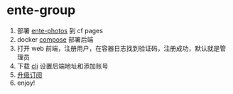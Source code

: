 # ente-group

1. 部署 [ente-photos](https://github.com/eric-gitta-moore/ente/blob/main/.github/workflows/web-deploy-one.yml) 到 cf pages
2. docker [compose](https://github.com/eric-gitta-moore/ente-group/blob/main/runner/docker-compose.yml) 部署后端
3. 打开 web 前端，注册用户，在容器日志找到验证码，注册成功，默认就是管理员
4. 下载 [cli](https://github.com/ente-io/ente/blob/main/cli/docs/generated/ente_account_add.md) 设置后端地址和添加账号
5. [升级订阅](https://github.com/ente-io/ente/blob/main/cli/docs/generated/ente_admin_update-subscription.md)
6. enjoy!